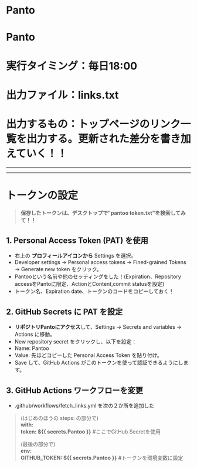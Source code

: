 # Panto  
# Panto
# 実行タイミング：毎日18:00  
# 出力ファイル：links.txt  
# 出力するもの：トップページのリンク一覧を出力する。更新された差分を書き加えていく！！ 

---
---

# トークンの設定  
>**保存したトークンは、デスクトップで"pantoo token.txt"を検索してみて！！**  
## 1. Personal Access Token (PAT) を使用
- 右上の **プロフィールアイコンから** Settings を選択。
- Developer settings → Personal access tokens → Fined-grained Tokens → Generate new token をクリック。
- Pantooという名前や他のセッティングをした！(Expiration、Repository accessをPantoに限定、ActionとContent,commit statusを設定)
- トークン名、Expiration date、トークンのコードをコピーしておく！  

## 2. GitHub Secrets に PAT を設定
- **リポジトリPantoにアクセス**して、Settings → Secrets and variables → Actions に移動。
- New repository secret をクリックし、以下を設定：
- Name: Pantoo
- Value: 先ほどコピーした Personal Access Token を貼り付け。
- Save して、GitHub Actions がこのトークンを使って認証できるようにします。  

## 3. GitHub Actions ワークフローを変更
- .github/workflows/fetch_links.yml を次の２か所を追加した
>(はじめのほうの steps: の部分で)  
>**with:  
>  token: ${{ secrets.Pantoo }}**  #ここでGitHub Secretを使用
>
>(最後の部分で)  
>**env:  
>  GITHUB_TOKEN: ${{ secrets.Pantoo }}**  #トークンを環境変数に設定

